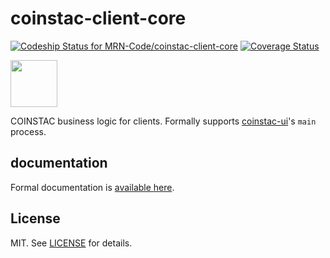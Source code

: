 # coinstac-client-core

[ ![Codeship Status for MRN-Code/coinstac-client-core](https://codeship.com/projects/54f45670-ff63-0133-11a7-5e3f2b27deab/status?branch=master)](https://codeship.com/projects/152844) [![Coverage Status](https://coveralls.io/repos/github/MRN-Code/coinstac-client-core/badge.svg?branch=master)](https://coveralls.io/github/MRN-Code/coinstac-client-core?branch=master)

<img src="https://github.com/MRN-Code/coinstac-common/blob/master/img/coinstac.png" height="75px" />

COINSTAC business logic for clients.  Formally supports [coinstac-ui](https://github.com/MRN-Code/coinstac-ui/)'s `main` process.

## documentation

Formal documentation is [available here](http://mrn-code.github.io/coinstac-client-core/index.html).
## License

MIT. See [LICENSE](./LICENSE) for details.
